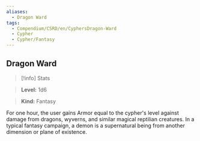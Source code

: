 ```yaml
---
aliases:
  - Dragon Ward
tags:
  - Compendium/CSRD/en/CyphersDragon-Ward
  - Cypher
  - Cypher/Fantasy
---
```

  
    
## Dragon Ward    
>[!info] Stats    
> **Level:** 1d6    
> **Kind:** Fantasy  
    
For one hour, the user gains Armor equal to the cypher's level against damage from dragons, wyverns, and similar magical reptilian creatures. In a typical fantasy campaign, a demon is a supernatural being from another dimension or plane of existence.